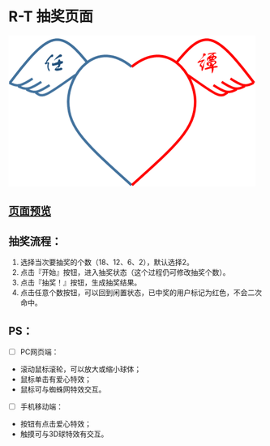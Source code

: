 # R-T 抽奖页面

[![Logo](./img/logo.png "点击图片打开预览页")](https://renqiang06.github.io/Lottery4R-T)

## [页面预览](https://renqiang06.github.io/Lottery4R-T "点击访问页面")

## 抽奖流程：

1. 选择当次要抽奖的个数（18、12、6、2），默认选择2。
2. 点击『开始』按钮，进入抽奖状态（这个过程仍可修改抽奖个数）。
3. 点击『抽奖！』按钮，生成抽奖结果。
4. 点击任意个数按钮，可以回到闲置状态，已中奖的用户标记为红色，不会二次命中。

## PS：

* [ ] PC网页端：

* 滚动鼠标滚轮，可以放大或缩小球体；
* 鼠标单击有爱心特效；
* 鼠标可与蜘蛛网特效交互。

* [ ] 手机移动端：

* 按钮有点击爱心特效；
* 触摸可与3D球特效有交互。
